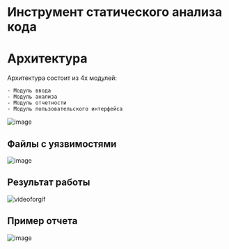 # Инструмент статического анализа кода

# Архитектура
Архитектура состоит из 4х модулей:

	- Модуль ввода
	- Модуль анализа
	- Модуль отчетности
	- Модуль пользовательского интерфейса
  
![image](https://github.com/SobolyaRA/code_analyzer/assets/81635546/c9b95a3e-8461-4178-a304-2f80cc710377)


## Файлы с уязвимостями

![image](https://github.com/SobolyaRA/code_analyzer/assets/81635546/40e7487c-06eb-4b1a-8054-a20ff074e522)


## Результат работы

![videoforgif](https://github.com/SobolyaRA/code_analyzer/assets/81635546/4bb204d1-9a8b-4e5b-8626-c7ee9f8420ef)

## Пример отчета

![image](https://github.com/SobolyaRA/code_analyzer/assets/81635546/6706192c-16a6-41ae-98cc-e4c9d414baf6)

